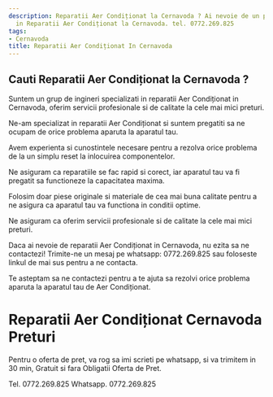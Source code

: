 ```yaml
---
description: Reparatii Aer Condiționat la Cernavoda ? Ai nevoie de un profesionist
  in Reparatii Aer Condiționat la Cernavoda. tel. 0772.269.825
tags:
- Cernavoda
title: Reparatii Aer Condiționat In Cernavoda
---
```



## Cauti Reparatii Aer Condiționat la Cernavoda ?

Suntem un grup de ingineri specializati in reparatii Aer Condiționat in Cernavoda, oferim servicii profesionale si de calitate la cele mai mici preturi.

Ne-am specializat in reparatii Aer Condiționat si suntem pregatiti sa ne ocupam de orice problema aparuta la aparatul tau. 

Avem experienta si cunostintele necesare pentru a rezolva orice problema de la un simplu reset la inlocuirea componentelor. 

Ne asiguram ca reparatiile se fac rapid si corect, iar aparatul tau va fi pregatit sa functioneze la capacitatea maxima.

Folosim doar piese originale si materiale de cea mai buna calitate pentru a ne asigura ca aparatul tau va functiona in conditii optime.

Ne asiguram ca oferim servicii profesionale si de calitate la cele mai mici preturi.

Daca ai nevoie de reparatii Aer Condiționat in Cernavoda, nu ezita sa ne contactezi! Trimite-ne un mesaj pe whatsapp: 0772.269.825 sau foloseste linkul de mai sus pentru a ne contacta. 

Te asteptam sa ne contactezi pentru a te ajuta sa rezolvi orice problema aparuta la aparatul tau de Aer Condiționat.

# Reparatii Aer Condiționat Cernavoda Preturi
Pentru o oferta de pret, va rog sa imi scrieti pe whatsapp, si va trimitem in 30 min, Gratuit si fara Obligatii Oferta de Pret.

Tel. 0772.269.825
Whatsapp. 0772.269.825